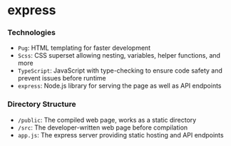 # express
### Technologies
- `Pug`: HTML templating for faster development
- `Scss`: CSS superset allowing nesting, variables, helper functions, and more
- `TypeScript`: JavaScript with type-checking to ensure code safety and prevent issues before runtime
- `express`: Node.js library for serving the page as well as API endpoints

### Directory Structure
- `/public`: The compiled web page, works as a static directory
- `/src`: The developer-written web page before compilation
- `app.js`: The express server providing static hosting and API endpoints
